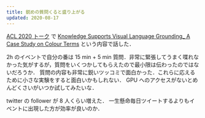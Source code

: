 ```yaml
---
title: 鋭めの質問くると盛り上がる
updated: 2020-08-17
---
```


[ACL 2020 トーク](https://connpass.com/event/185240/) で [Knowledge Supports Visual Language Grounding_ A Case Study on Colour Terms](https://speakerdeck.com/sobamchan/knowledge-supports-visual-language-grounding-a-case-study-on-colour-terms)
という内容で話した．

2h のイベントで自分の番は 15 min + 5 min 質問．非常に緊張してうまく喋れなかった気がするが，質問をいくつかしてもらえたので最小限は伝わったのではないだろうか．
質問の内容も非常に鋭いツッコミで面白かった．これらに応えるために小さな実験をすると面白いかもしれない．
GPU へのアクセスがないとめんどくさいがいつか試してみたいな．

twitter の follower が 8 人くらい増えた．
一生懸命毎日ツイートするよりもイベントに出現した方が効率が良いのか．
